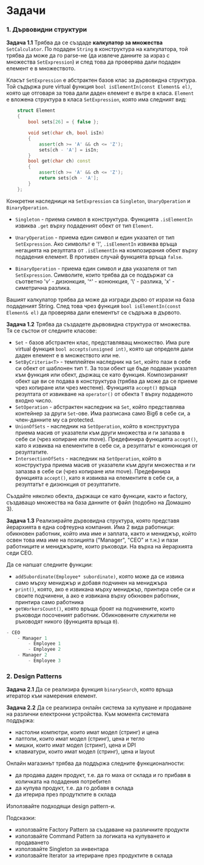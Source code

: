 # Задачи

### 1. Дървовидни структури

**Задача 1.1** Трябва да се създаде **калкулатор за множества** `SetCalculator`. По подаден `String` в конструктура на калкулатора, той трябва да може да го parse-не (да извлече данните за израз с множества `SetExpression`) и след това да проверява дали подаден елемент е в множеството.

Класът `SetExpression` е абстрактен базов клас за дървовидна структура. Той съдържа pure virtual функция `bool isElementIn(const Element& el)`, която ще отговаря за това дали даден елемент е вътре в класа. `Element` е вложена структура в класа `SetExpression`, която има следният вид:

```c++
	struct Element
	{
		bool sets[26] = { false };

		void set(char ch, bool isIn)
		{
			assert(ch >= 'A' && ch <= 'Z');
			sets[ch - 'A'] = isIn;
		}
		bool get(char ch) const
		{
			assert(ch >= 'A' && ch <= 'Z');
			return sets[ch - 'A'];
		}
	};
```

Конкретни наследници на `SetExpression` са `Singleton`, `UnaryOperation` и `BinaryOperation`.
* `Singleton` - приема символ в конструктура. Функцията `.isElementIn` извиква `.get` върху подаденият обект от тип `Element`.
  
* `UnaryOperation` - приема един символ и един указател от тип `SetExpression`. Ако символът е '!', `.isElementIn` извиква връща негацията на резултата от `.isElementIn` на композирания обект върху подадения елемент. В противен случай функцията връща `false`.
  
* `BinaryOperation` - приема един символ и два указателя от тип `SetExpression`. Символите, които трябва да се поддържат са съответно 'v' - дизюнкция, '^' - конюнкция, '\\' - разлика, 'x' - симетрична разлика.

Вашият калкулатор трябва да може да изгради дърво от изрази на база подаденият String. След това чрез функция `bool isElementIn(const Element& el)` да проверява дали елементът се съдръжа в дървото. 

**Задача 1.2** Трябва да създадете дървовидна структура от множества. Тя се състои от следните класове: 
   * `Set` - базов абстрактен клас, представляващ множество. Има pure virtual функция `bool accepts(unsigned int)`, която ще определя дали даден елемент е в множеството или не.
   * `SetByCriteria<T>` - темплейтен наследник на `Set`, който пази в себе си обект от шаблонен тип `Т`. За този обект ще бъде подаван указател към функция или обект, държащ се като функция. Композираният обект ще ви се подава в конструктура (трябва да може да се приеме чрез копиране или чрез местене). Функцията `accept()` връща резултата от извикване на `operator()` от обекта `T` върху подаденото входно число.
   * `SetOperation` - абстрактен наследник на `Set`, който представлява контейнер за други `Set`-ове. Има разписана само Big6 в себе си, а член-данните му са protected.
   * `UnionOfSets` - наследник на `SetOperation`, който в конструктура приема масив от указатели към други множества и ги запазва в себе си (чрез копиране или move). Предефинира функцията `accept()`, като я извиква на елементите в себе си, а резултатът е конюнкция от резултатите.
   * `IntersectionOfSets` - наследник на `SetOperation`, който в конструктура приема масив от указатели към други множества и ги запазва в себе си (чрез копиране или move). Предефинира функцията `accept()`, като я извиква на елементите в себе си, а резултатът е дизюнкция от резултатите.

Създайте няколко обекта, държащи се като функции, както и factory, създаващо множества на база данните от файл (подобно на Домашно 3).

**Задача 1.3** Реализирайте дървовидна структура, която представя йерархията в една софтеурна компания. Има 2 вида работници: обикновен работник, който има име и заплата, както и мениджър, който освен това има име на позицията ("Manager", "CEO" и т.н.) и пази работниците и мениджърите, които ръководи. На върха на йерархията седи CEO.

Да се напшат следните функции:
- `addSubordinate(Employee* subordinate)`, която може да се извика само мърху мениджър и добавя подчинен на мениджъра
- `print()`, която, ако е извикана мърху мениджър, принтира себе си и своите подчинени, а ако е извикана върху обкновен работник, принтира само работника
- `getWorkersCount()`, която връща броят на подчинените, които ръководи посоченият работник. Обикновените служители не ръководят никого (функцията връща `0`).

```c++
- CEO 
	- Manager 1 
		- Employee 1 
		- Employee 2 
	- Manager 2
		- Employee 3
```

### 2. Design Patterns

**Задача 2.1** Да се реализира функция `binarySearch`, която връща итератор към намерения елемент.

**Задача 2.2** Да се реализира онлайн система за купуване и продаване на различни електронни устройства. Към момента системата поддържа:
- настолни компютри, които имат модел (стринг) и цена 
- лаптопи, които имат модел (стринг), цена и тегло
- мишки, които имат модел (стринг), цена и DPI
-  клавиатури, които имат модел (стринг), цена и layout

Онлайн магазинът трябва да поддържа следните функционалности:
- да продава даден продукт, т.е. да го маха от склада и го прибавя в количката на подадения потребител
- да купува продукт, т.е. да го добавя в склада
- да итерира през продутктите в склада

Използвайте подходящи design pattern-и.

Подсказки:
- използвайте Factory Pattern за създаване на различните продукти
- използвайте Command Pattern за логиката на купуването и продаването
- използвайте Singleton за инвентара
- използвайте Iterator за итериране през продуктите в склада
